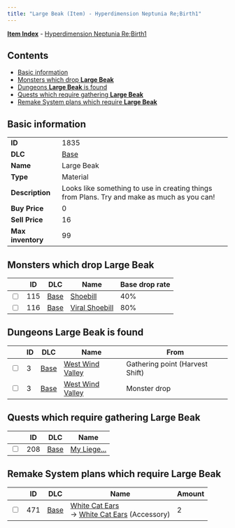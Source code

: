 ```yaml
---
title: "Large Beak (Item) - Hyperdimension Neptunia Re;Birth1"
---
```


[**Item Index**](/neptunia/rb1/item/index.html) - [Hyperdimension Neptunia Re;Birth1](/neptunia/rb1)

## Contents

- [Basic information](#basic-information)
- [Monsters which drop **Large Beak**](#monsters-which-drop-large-beak)
- [Dungeons **Large Beak** is found](#dungeons-large-beak-is-found)
- [Quests which require gathering **Large Beak**](#quests-which-require-gathering-large-beak)
- [Remake System plans which require **Large Beak**](#remake-system-plans-which-require-large-beak)

## Basic information

|   |   |
| -- | -- |
| **ID** | 1835 |
| **DLC** | [Base](/neptunia/rb1/dlc/1-base.html) |
| **Name** | Large Beak |
| **Type** | Material |
| **Description** | Looks like something to use in creating things from Plans. Try and make as much as you can! |
| **Buy Price** | 0 |
| **Sell Price** | 16 |
| **Max inventory** | 99 |

## Monsters which drop **Large Beak**

|    | ID | DLC | Name | Base drop rate |
| -- | -- | --- | ---- | -------------- |
| <input type="checkbox" id="rb1-monster-1-115" class="trackbox" /> | 115 | [Base](/neptunia/rb1/dlc/1-base.html) | [Shoebill](/neptunia/rb1/monster/1-115-shoebill.html) | 40% |
| <input type="checkbox" id="rb1-monster-1-116" class="trackbox" /> | 116 | [Base](/neptunia/rb1/dlc/1-base.html) | [Viral Shoebill](/neptunia/rb1/monster/1-116-viral-shoebill.html) | 80% |

## Dungeons **Large Beak** is found

|    | ID | DLC | Name | From |
| -- | -- | --- | ---- | ---- |
| <input type="checkbox" id="rb1-dungeon-1-3" class="trackbox" /> | 3 | [Base](/neptunia/rb1/dlc/1-base.html) | [West Wind Valley](/neptunia/rb1/dungeon/1-3-west-wind-valley.html) | Gathering point (Harvest Shift) |
| <input type="checkbox" id="rb1-dungeon-1-3" class="trackbox" /> | 3 | [Base](/neptunia/rb1/dlc/1-base.html) | [West Wind Valley](/neptunia/rb1/dungeon/1-3-west-wind-valley.html) | Monster drop |

## Quests which require gathering **Large Beak**

|    | ID | DLC | Name |
| -- | -- | --- | ---- |
| <input type="checkbox" id="rb1-quest-1-208" class="trackbox" /> | 208 | [Base](/neptunia/rb1/dlc/1-base.html) | [My Liege...](/neptunia/rb1/quest/1-208-my-liege.html) |

## Remake System plans which require **Large Beak**

|    | ID | DLC | Name | Amount |
| -- | -- | --- | ---- | ------ |
| <input type="checkbox" id="rb1-remake-1-471" class="trackbox" /> | 471 | [Base](/neptunia/rb1/dlc/1-base.html) | [White Cat Ears](/neptunia/rb1/remake/1-471-white-cat-ears.html)<br />→ [White Cat Ears](/neptunia/rb1/item/1-3008-white-cat-ears.html) (Accessory) | 2 |